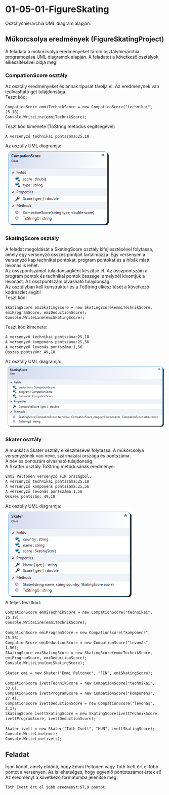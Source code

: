 # 01-05-01-FigureSkating
Osztálychierarchia UML diagram alapján.
## Műkorcsolya eredmények (FigureSkatingProject)
A feladata a műkorcsolya eredményeket tároló osztályhierarchia programozása UML diagramok alapján. A feladatot a következő osztályok elkészítésével oldja meg!  
### CompationScore osztály  
Az osztály eredményeket és annak típusát tárolja el. Az eredménynek van leolvasható get tulajdonsága.  
Teszt kód:  
```
CompationScore emmiTechnikScore = new CompationScore("technikai", 25.18);  
Console.WriteLine(emmiTechnikScore);
```
Teszt kód kimenete (ToString metódus segítségével)
```
A versenyző technikai pontszáma:25,18
```
Az osztály UML diagramja:  
![UML diagram](https://github.com/csarp-dotnet-core-oop-feladatok/01-05-01-FigureSkating/blob/main/CompationScore.png?raw=true)  
### SkatingScore osztály
A feladat megoldását a SkatingScore osztály kifejlesztésével folytassa, amely egy versenyző összes pontjait tartalmazza. Egy versenyen a versenyző kap technikai pontokat, program pontokat és a hibák miatt levonás is lehet.  
Az összpontszámot tulajdonságként készítse el. Az összpontszám a program pontok és technikai pontok összege, amelyből kivontjuk a levonást. Az összpontszám olvasható tulajdonság.  
Az osztályban kell konstruktor és a ToString elkészítését a következő kódrészlet segíti!  
Teszt kód:  
```
SkatingScore emiSkatingScore = new SkatingScore(emmiTechnikScore, emiProgramScore, emiDeductionScore);
Console.WriteLine(emiSkatingScore);
```
Teszt kód kimenete:
```
A versenyző technikai pontszáma:25,18
A versenyző komponens pontszáma:25,56
A versenyző levonás pontszáma:1,56
Összes pontszám: 49,18
```
Az osztály UML diagramja:  
![UML diagram](https://github.com/csarp-dotnet-core-oop-feladatok/01-05-01-FigureSkating/blob/main/SkatingScore.png?raw=true)  
### Skater osztály
A munkát a Skater osztály elkészítésével folytassa. A műkorcsolya versenyzőnek van neve, származási országa és pontszáma.  
A név és pontszám olvasható tulajdonság.  
A Skatter osztály ToString metódusának eredménye:
```
Emmi Peltonen versenyző FIN országból.
A versenyző technikai pontszáma:25,18
A versenyző komponens pontszáma:25,56
A versenyző levonás pontszáma:1,56
Összes pontszám: 49,18
```
Az osztály UML diagramja:  
![UML diagram](https://github.com/csarp-dotnet-core-oop-feladatok/01-05-01-FigureSkating/blob/main/Skater.png?raw=true)  
A teljes tesztkód:
 ```
CompationScore emmiTechnikScore = new CompationScore("technikai", 25.18);
Console.WriteLine(emmiTechnikScore);

CompationScore emiProgramScore = new CompationScore("komponens", 25.56);            
CompationScore emiDeductionScore = new CompationScore("levonás", 1.56);
SkatingScore emiSkatingScore = new SkatingScore(emmiTechnikScore, emiProgramScore, emiDeductionScore);
Console.WriteLine(emiSkatingScore);

Skater emi = new Skater("Emmi Peltonen", "FIN", emiSkatingScore);

CompationScore ivettTechnikScore = new CompationScore("technikai", 33.6);
CompationScore ivettProgramScore = new CompationScore("komponens", 27.4);
CompationScore ivettDeductionScore = new CompationScore("levonás", 3.1);
SkatingScore ivettSkatingScore = new SkatingScore(ivettTechnikScore, ivettProgramScore, ivettDeductionScore);

Skater ivett = new Skater("Tóth Ivett", "HUN", ivettSkatingScore);
Console.WriteLine(emi);
Console.WriteLine(ivett);
```
## Feladat
Írjon kódot, amely eldönti, hogy Emmi Peltonen vagy Tóth Ivett ért el több pontot a versenyen. Az is lehetséges, hogy egyenlő pontotszámot értek el!
Az eredményt a következő formátumba jelenítse meg:   
```
Tóth Ivett ért el jobb eredményt:57,9 pontot.
```

